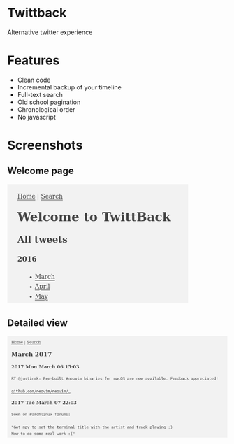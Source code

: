 Twittback
=========

Alternative twitter experience


# Features

* Clean code
* Incremental backup of your timeline
* Full-text search
* Old school pagination
* Chronological order
* No javascript


# Screenshots

## Welcome page

![index screenshot](scrot/index.png?raw=true)

## Detailed view

![by month screenshot](scrot/by_month.png?raw=true)
